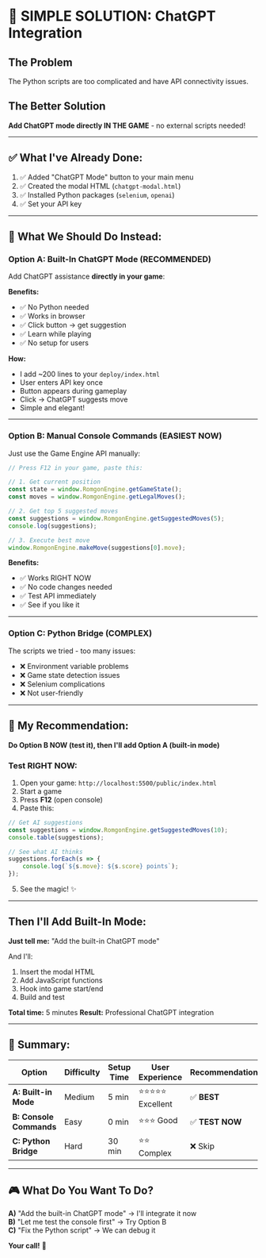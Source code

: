 # 🎯 SIMPLE SOLUTION: ChatGPT Integration

## The Problem
The Python scripts are too complicated and have API connectivity issues.

## The Better Solution
**Add ChatGPT mode directly IN THE GAME** - no external scripts needed!

---

## ✅ What I've Already Done:

1. ✅ Added "ChatGPT Mode" button to your main menu
2. ✅ Created the modal HTML (`chatgpt-modal.html`)
3. ✅ Installed Python packages (`selenium`, `openai`)
4. ✅ Set your API key

---

## 🎯 What We Should Do Instead:

### Option A: **Built-In ChatGPT Mode** (RECOMMENDED)

Add ChatGPT assistance **directly in your game**:

**Benefits:**
- ✅ No Python needed
- ✅ Works in browser
- ✅ Click button → get suggestion
- ✅ Learn while playing
- ✅ No setup for users

**How:**
- I add ~200 lines to your `deploy/index.html`
- User enters API key once
- Button appears during gameplay
- Click → ChatGPT suggests move
- Simple and elegant!

---

### Option B: **Manual Console Commands** (EASIEST NOW)

Just use the Game Engine API manually:

```javascript
// Press F12 in your game, paste this:

// 1. Get current position
const state = window.RomgonEngine.getGameState();
const moves = window.RomgonEngine.getLegalMoves();

// 2. Get top 5 suggested moves
const suggestions = window.RomgonEngine.getSuggestedMoves(5);
console.log(suggestions);

// 3. Execute best move
window.RomgonEngine.makeMove(suggestions[0].move);
```

**Benefits:**
- ✅ Works RIGHT NOW
- ✅ No code changes needed
- ✅ Test API immediately
- ✅ See if you like it

---

### Option C: **Python Bridge** (COMPLEX)

The scripts we tried - too many issues:
- ❌ Environment variable problems
- ❌ Game state detection issues
- ❌ Selenium complications
- ❌ Not user-friendly

---

## 🚀 My Recommendation:

**Do Option B NOW (test it), then I'll add Option A (built-in mode)**

### Test RIGHT NOW:

1. Open your game: `http://localhost:5500/public/index.html`
2. Start a game
3. Press **F12** (open console)
4. Paste this:

```javascript
// Get AI suggestions
const suggestions = window.RomgonEngine.getSuggestedMoves(10);
console.table(suggestions);

// See what AI thinks
suggestions.forEach(s => {
    console.log(`${s.move}: ${s.score} points`);
});
```

5. See the magic! ✨

---

## Then I'll Add Built-In Mode:

**Just tell me:** "Add the built-in ChatGPT mode"

And I'll:
1. Insert the modal HTML
2. Add JavaScript functions
3. Hook into game start/end
4. Build and test

**Total time:** 5 minutes
**Result:** Professional ChatGPT integration

---

## 📝 Summary:

| Option | Difficulty | Setup Time | User Experience | Recommendation |
|--------|-----------|------------|-----------------|----------------|
| **A: Built-in Mode** | Medium | 5 min | ⭐⭐⭐⭐⭐ Excellent | ✅ **BEST** |
| **B: Console Commands** | Easy | 0 min | ⭐⭐⭐ Good | ✅ **TEST NOW** |
| **C: Python Bridge** | Hard | 30 min | ⭐⭐ Complex | ❌ Skip |

---

## 🎮 What Do You Want To Do?

**A)** "Add the built-in ChatGPT mode" → I'll integrate it now  
**B)** "Let me test the console first" → Try Option B  
**C)** "Fix the Python script" → We can debug it  

**Your call!** 🎯

